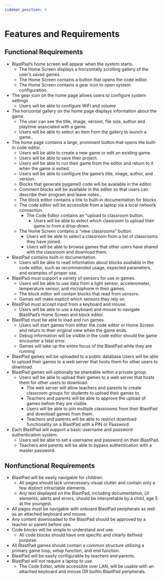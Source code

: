 ```yaml
---
sidebar_position: 4
---
```


# Features and Requirements

## Functional Requirements
- BlastPad’s home screen will appear when the system starts.
    - The Home Screen displays a horizontally scrolling gallery of the user’s saved games.
    - The Home Screen contains a button that opens the code editor.
    - The Home Screen contains a gear icon to open system configuration.
- The gear icon on the home page allows users to configure system settings
    - Users will be able to configure WiFi and volume
- The horizontal gallery on the home page displays information about the game.
    - The user can see the title, image, version, file size, author and playtime associated with a game.
    - Users will be able to select an item from the gallery to launch a game..
- The home page contains a large, prominent button that opens the built-in code editor.
    - Users will be able to create a new game or edit an existing game.
    - Users will be able to save their project.
    - Users will be able to run their game from the editor and return to it when the game is exited.
    - Users will be able to configure the game’s title, image, author, and version.
    - Blocks that generate pygame0 code will be available in the editor.
    - Comment blocks will be available in the editor so that users can describe their program and leave notes..
    - The block editor contains a link to built-in documentation for blocks
    - The code editor will be accessible from a laptop via a local network connection.
        - The Code Editor contains an “upload to classroom button.
            - Users will be able to select which classroom to upload their game to from a drop-down.
    - The Home Screen contains a “view classrooms” button.
        - Users will be able to select a classroom from a list of classrooms they have joined.
        - Users will be able to browse games that other users have shared with the classroom and download them.
- BlastPad contains built-in documentation.
    - Users will be able to read information about blocks available in the code editor, such as recommended usage, expected parameters, and examples of proper use.
- BlastPad must support a variety of sensors for use in games.
    - Users will be able to use data from a light sensor, accelerometer, temperature sensor, and microphone in their games.
    - The block editor will contain blocks that read from sensors.
    - Games will make explicit which sensors they rely on
- BlastPad must accept input from a keyboard and mouse.
    - Users will be able to use a keyboard and mouse to navigate BlastPad’s Home Screen and block editor.
- BlastPad must be able to load and run games.
    - Users will start games from either the code editor or Home Screen and return to their original view when the game ends.
    - Debug information will be visible in the code editor should the game encounter a fatal error.
    - Games will take up the entire focus of the BlastPad while they are running
- BlastPad games will be uploaded to a public database
    Users will be able to upload their games to a web server that hosts them for other users to download.
- BlastPad games will optionally be shareable within a private group.
    - Users will be able to upload their games to a web server that hosts them for other users to download.
        - The web server will allow teachers and parents to create classroom groups for students to upload their games to.
        - Teachers and parents will be able to approve the upload of games before they are visible.
        - Users will be able to join multiple classrooms from their BlastPad and download games from them.
        - Teachers and parents will be able to restrict download functionality on a BlastPad with a PIN or Password. 
- Each BlastPad will support a basic username and password authentication system.
    - Users will be able to set a username and password on their BlastPad.
    - Teachers and parents will be able to bypass authentication with a master password.

## Nonfunctional Requirements

- BlastPad will be easily navigable for children.
    - All pages should lack unnecessary visual clutter and contain only a few distinct intractable elements.
    - Any text displayed on the BlastPad, including documentation, UI elements, alerts and errors, should be interpretable by a child, age 5 at the youngest.
- All pages must be navigable with onboard BlastPad peripherals as well as an attached keyboard and mouse.
- Any content downloaded to the BlastPad should be approved by a teacher or parent before use. 
- Code blocks will be simple to understand and use.
    - All code blocks should have one specific and clearly defined purpose.
- All BlastPad games should contain a common structure utilizing a primary game loop, setup function, and end function.
- BlastPad will be easily configurable by teachers and parents.
- BlastPad will not require a laptop to use.
    - The Code Editor, while accessible over LAN, will be usable with an attached keyboard and mouse OR builtin BlastPad peripherals.